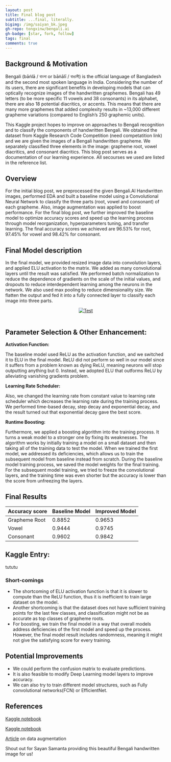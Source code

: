 ```yaml
---
layout: post
title: Final blog post
subtitle: ...final, literally. 
bigimg: /img/saiyan_bk.jpeg
gh-repo: tongxinw/bengali.ai
gh-badge: [star, fork, follow]
tags: final
comments: true
---
```


## Background & Motivation

Bengali (bāṅlā / বাংলা or bāṅālī / বাঙালী) is the official language of Bangladesh and the second most spoken language in India. Considering the number of its users, there are significant benefits in developing models that can optically recognize images of the handwritten graphemes. Bengali has 49 letters (to be more specific 11 vowels and 38 consonants) in its alphabet, there are also 18 potential diacritics, or accents. This means that there are many more graphemes that added complexity results in ~13,000 different grapheme variations (compared to English’s 250 graphemic units). 

This Kaggle project hopes to improve on approaches to Bengali recognition and to classify the components of handwritten Bengali. We obtained the dataset from Kaggle Research Code Competition (need competatition link) and we are given the images of a Bengali handwritten grapheme. We separately classified three elements in the image: grapheme root, vowel diacritics, and consonant diacritics. This blog post serves as a documentation of our learning experience. All secourses we used are listed in the reference list. 


## Overview

For the initial blog post, we preprocessed the given Bengali.AI Handwritten images, performed EDA and built a baseline model using a Convolutional Neural Network to classify the three parts (root, vowel and consonant) of each grapheme. Also, image augmentation was applied to boost performance. For the final blog post, we further improved the baseline model to optimize accuracy scores and speed up the learning process through model reorganization, hyperparameters tuning, and transfer learning. The final accuracy scores we achieved are 96.53% for root, 97.45% for vowel and 98.42% for consonant.

## Final Model description

In the final model, we provided resized image data into convolution layers, and applied ELU activation to the matrix. We added as many convolutional layers until the result was satisfied. We performed batch normalization to reduce the dependence of gradients on the scale of the initial values, and dropouts to reduce interdependent learning among the neurons in the network. We also used max pooling to reduce dimensionality size. We flatten the output and fed it into a fully connected layer to classify each image into three parts.

<div style="text-align:center;">
  <a href="https://tongxinw.github.io/bengali.ai/img/summary.png">
    <img src="https://tongxinw.github.io/bengali.ai/img/summary.png" alt="Test">
  </a>
</div>
<br/>

## Parameter Selection & Other Enhancement:

**Activation Function:**

The baseline model used ReLU as the activation function, and we switched it to ELU in the final model. ReLU did not perform so well in our model since it suffers from a problem known as dying ReLU, meaning neurons will stop outputting anything but 0. Instead, we adopted ELU that outforms ReLU by alleviating vanishing gradients problem.

**Learning Rate Scheduler:**

Also, we changed the learning rate from constant value to learning rate scheduler which decreases the learning rate during the training process. We performed time-based decay, step decay and exponential decay, and the result turned out that exponential decay gave the best score.

**Runtime Boosting:**

Furthermore, we applied a boosting algorithm into the training process. It turns a weak model to a stronger one by fixing its weaknesses. The algorithm works by initially training a model on a small dataset and then taking all of the training data to test the model. When we trained the first model, we addressed its deficiencies, which allows us to train the subsequent model from baseline instead from scratch. During the baseline model training process, we saved the model weights for the final training. For the subsequent model training, we tried to freeze the convolutional layers, and the training time was even shorter but the accuracy is lower than the score from unfreezing the layers. 

## Final Results 

| Accuracy score | Baseline Model | Improved Model |
| :-------------- |:------------- | :------------- |
| Grapheme Root | 0.8852 | 0.9653 |
| Vowel | 0.9444 | 0.9745 |
| Consonant | 0.9602 | 0.9842 |

## Kaggle Entry:
 tututu

### Short-comings

- The shortcoming of ELU activation function is that it is slower to compute than the ReLU function, thus it is inefficient to train large dataset on the model.
- Another shortcoming is that the dataset does not have sufficient training points for the last few classes, and classification might not be as accurate as top classes of grapheme roots.
- For boosting, we train the final model in a way that overall models address  deficiencies of the first model and speed up the process. However, the final model result includes randomness, meaning it might not give the satisfying score for every training.


## Potential Improvements

- We could perform the confusion matrix to evaluate predictions.
- It is also feasible to modify Deep Learning model layers to improve accuracy.
- We can also try to train different model structures, such as Fully convolutional networks(FCN) or EfficientNet. 

## References
[Kaggle notebook](https://www.kaggle.com/kaushal2896/bengali-graphemes-starter-eda-multi-output-cnn)

[Kaggle notebook](https://www.kaggle.com/gpreda/bengali-ai-handwritten-grapheme-getting-started)

[Article](https://towardsdatascience.com/image-augmentation-for-deep-learning-histogram-equalization-a71387f609b2) on data augmentation

Shout out for Sayan Samanta providing this beautiful Bengali handwritten image for us!
